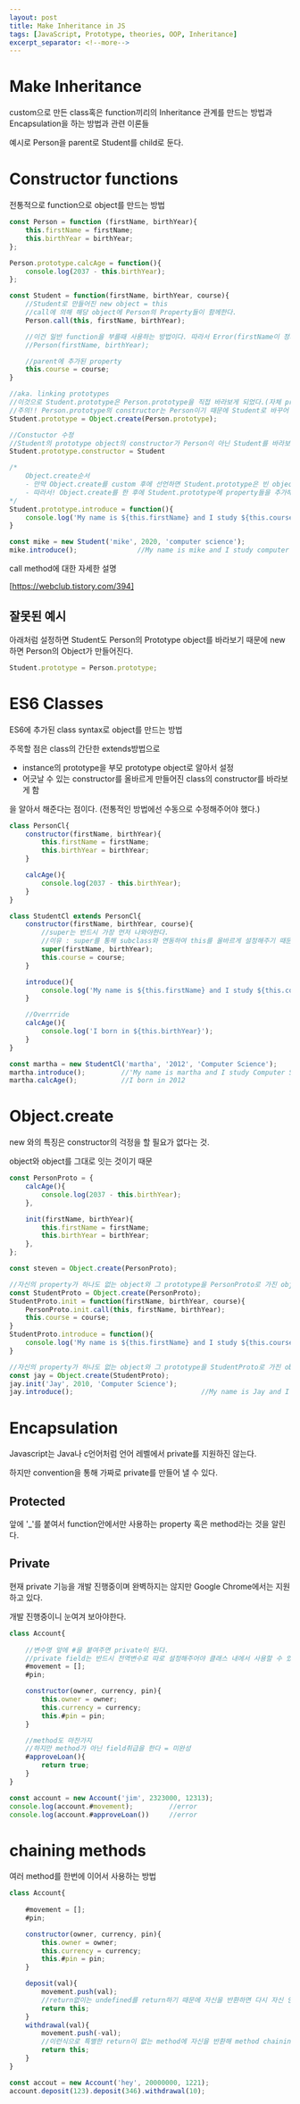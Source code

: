 ```yaml
---
layout: post
title: Make Inheritance in JS
tags: [JavaScript, Prototype, theories, OOP, Inheritance]
excerpt_separator: <!--more-->
---
```


# Make Inheritance

custom으로 만든 class혹은 function끼리의 Inheritance 관계를 만드는 방법과 Encapsulation을 하는 방법과 관련 이론들

<!--more-->

예시로 Person을 parent로 Student를 child로 둔다.

# Constructor functions

전통적으로 function으로 object를 만드는 방법

```javascript
const Person = function (firstName, birthYear){
    this.firstName = firstName;
    this.birthYear = birthYear;
};

Person.prototype.calcAge = function(){
    console.log(2037 - this.birthYear);
};

const Student = function(firstName, birthYear, course){
    //Student로 만들어진 new object = this
    //call에 의해 해당 object에 Person의 Property들이 함께한다.
    Person.call(this, firstName, birthYear);

    //이건 일반 function을 부를때 사용하는 방법이다. 따라서 Error(firstName이 정의되어 있지 않으니)
    //Person(firstName, birthYear);

    //parent에 추가된 property
    this.course = course;
}

//aka. linking prototypes
//이것으로 Student.prototype은 Person.prototype을 직접 바라보게 되었다.(자체 property들은 초기화)
//주의!! Person.prototype의 constructor는 Person이기 때문에 Student로 바꾸어 주어야 한다.
Student.prototype = Object.create(Person.prototype);

//Constuctor 수정
//Student의 prototype object의 constructor가 Person이 아닌 Student를 바라보게 올바르게 수정하였다!
Student.prototype.constructor = Student

/*
    Object.create순서
    - 만약 Object.create를 custom 후에 선언하면 Student.prototype은 빈 object로 overwrite되어버린다.
    - 따라서! Object.create를 한 후에 Student.prototype에 property들을 추가해야한다.
*/
Student.prototype.introduce = function(){
    console.log('My name is ${this.firstName} and I study ${this.course}');
}

const mike = new Student('mike', 2020, 'computer science');
mike.introduce();               //My name is mike and I study computer science
```

call method에 대한 자세한 설명

[https://webclub.tistory.com/394]

## 잘못된 예시

아래처럼 설정하면 Student도 Person의 Prototype object를 바라보기 때문에 new하면 Person의 Object가 만들어진다.

```javascript
Student.prototype = Person.prototype;
```

# ES6 Classes

ES6에 추가된 class syntax로 object를 만드는 방법

주목할 점은 class의 간단한 extends방법으로

- instance의 prototype을 부모 prototype object로 알아서 설정
- 어긋날 수 있는 constructor를 올바르게 만들어진 class의 constructor를 바라보게 함

을 알아서 해준다는 점이다. (전통적인 방법에선 수동으로 수정해주어야 했다.)

```javascript
class PersonCl{
    constructor(firstName, birthYear){
        this.firstName = firstName;
        this.birthYear = birthYear;
    }

    calcAge(){
        console.log(2037 - this.birthYear);
    }
}

class StudentCl extends PersonCl{
    constructor(firstName, birthYear, course){
        //super는 반드시 가장 먼저 나와야한다.
        //이유 : super를 통해 subclass와 연동하여 this를 올바르게 설정해주기 때문이다.
        super(firstName, birthYear);
        this.course = course;
    }

    introduce(){
        console.log('My name is ${this.firstName} and I study ${this.course}');
    }

    //Overrride
    calcAge(){
        console.log('I born in ${this.birthYear}');
    }
}

const martha = new StudentCl('martha', '2012', 'Computer Science');
martha.introduce();         //'My name is martha and I study Computer Science
martha.calcAge();           //I born in 2012
```

# Object.create

new 와의 특징은 constructor의 걱정을 할 필요가 없다는 것.

object와 object를 그대로 잇는 것이기 때문

```javascript
const PersonProto = {
    calcAge(){
        console.log(2037 - this.birthYear);
    },

    init(firstName, birthYear){
        this.firstName = firstName;
        this.birthYear = birthYear;
    },
};

const steven = Object.create(PersonProto);

//자신의 property가 하나도 없는 object와 그 prototype을 PersonProto로 가진 object생성
const StudentProto = Object.create(PersonProto);
StudentProto.init = function(firstName, birthYear, course){
    PersonProto.init.call(this, firstName, birthYear);
    this.course = course;
}
StudentProto.introduce = function(){
    console.log('My name is ${this.firstName} and I study ${this.course}');
}

//자신의 property가 하나도 없는 object와 그 prototype을 StudentProto로 가진 object생성
const jay = Object.create(StudentProto);
jay.init('Jay', 2010, 'Computer Science');
jay.introduce();                                //My name is Jay and I study Computer Science
```

# Encapsulation

Javascript는 Java나 c언어처럼 언어 레벨에서 private를 지원하진 않는다.

하지만 convention을 통해 가짜로 private를 만들어 낼 수 있다.

## Protected

앞에 '\_'를 붙여서 function안에서만 사용하는 property 혹은 method라는 것을 알린다.

## Private

현재 private 기능을 개발 진행중이며 완벽하지는 않지만 Google Chrome에서는 지원하고 있다.

개발 진행중이니 눈여겨 보아야한다.

```javascript
class Account{
    
    //변수명 앞에 #을 붙여주면 private이 된다.
    //private field는 반드시 전역변수로 따로 설정해주어야 클래스 내에서 사용할 수 있다.
    #movement = [];
    #pin;

    constructor(owner, currency, pin){
        this.owner = owner;
        this.currency = currency;
        this.#pin = pin;
    }

    //method도 마찬가지
    //하지만 method가 아닌 field취급을 한다 = 미완성
    #approveLoan(){
        return true;
    }
}

const account = new Account('jim', 2323000, 12313);
console.log(account.#movement);         //error
console.log(account.#approveLoan())     //error
```

# chaining methods

여러 method를 한번에 이어서 사용하는 방법

```javascript
class Account{
    
    #movement = [];
    #pin;

    constructor(owner, currency, pin){
        this.owner = owner;
        this.currency = currency;
        this.#pin = pin;
    }

    deposit(val){
        movement.push(val);
        //return없이는 undefined를 return하기 때문에 자신을 반환하면 다시 자신 안의 method를 사용할 수 있으므로 chining이 가능하다.
        return this;
    }
    withdrawal(val){
        movement.push(-val);
        //이런식으로 특별한 return이 없는 method에 자신을 반환해 method chaining이 가능하도록 할 수 있다.
        return this;
    }
}

const accout = new Account('hey', 20000000, 1221);
account.deposit(123).deposit(346).withdrawal(10);
```